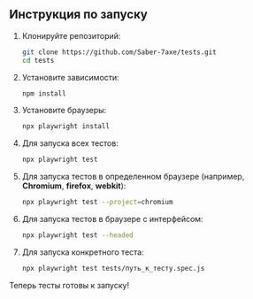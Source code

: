 ## Инструкция по запуску

1. Клонируйте репозиторий:
    ```bash
    git clone https://github.com/Saber-7axe/tests.git
    cd tests
    ```

2. Установите зависимости:
    ```bash
    npm install
    ```

3. Установите браузеры:
    ```bash
    npx playwright install
    ```

4. Для запуска всех тестов:
    ```bash
    npx playwright test
    ```

5. Для запуска тестов в определенном браузере (например, **Chromium**, **firefox**, **webkit**):
    ```bash
    npx playwright test --project=chromium
    ```

6. Для запуска тестов в браузере с интерфейсом:
    ```bash
    npx playwright test --headed
    ```

7. Для запуска конкретного теста:
    ```bash
    npx playwright test tests/путь_к_тесту.spec.js
    ```

Теперь тесты готовы к запуску!